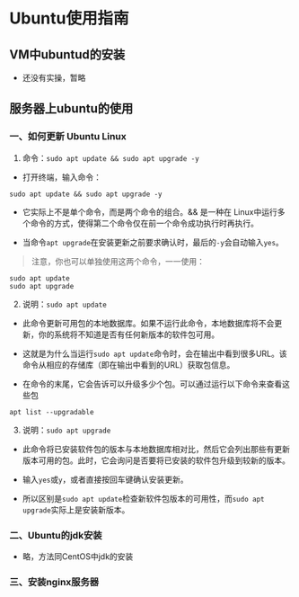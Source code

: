 # Ubuntu使用指南

## VM中ubuntud的安装

- 还没有实操，暂略

## 服务器上ubuntu的使用

### 一、如何更新 Ubuntu Linux

1. 命令：`sudo apt update && sudo apt upgrade -y`
- 打开终端，输入命令：
```
sudo apt update && sudo apt upgrade -y
```
- 它实际上不是单个命令，而是两个命令的组合。&& 是一种在 Linux中运行多个命令的方式，使得第二个命令仅在前一个命令成功执行时再执行。

- 当命令`apt upgrade`在安装更新之前要求确认时，最后的`-y`会自动输入`yes`。

> 注意，你也可以单独使用这两个命令，一一使用：
```
sudo apt update
sudo apt upgrade
```

2. 说明：`sudo apt update`
- 此命令更新可用包的本地数据库。如果不运行此命令，本地数据库将不会更新，你的系统将不知道是否有任何新版本的软件包可用。

- 这就是为什么当运行`sudo apt update`命令时，会在输出中看到很多URL。该命令从相应的存储库（即在输出中看到的URL）获取包信息。

- 在命令的末尾，它会告诉可以升级多少个包。可以通过运行以下命令来查看这些包
```
apt list --upgradable
```

3. 说明：`sudo apt upgrade`
- 此命令将已安装软件包的版本与本地数据库相对比，然后它会列出那些有更新版本可用的包。此时，它会询问是否要将已安装的软件包升级到较新的版本。

- 输入`yes`或`y`，或者直接按回车键确认安装更新。

- 所以区别是`sudo apt update`检查新软件包版本的可用性，而`sudo apt upgrade`实际上是安装新版本。

### 二、Ubuntu的jdk安装

- 略，方法同CentOS中jdk的安装

### 三、安装nginx服务器